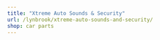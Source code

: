 ```yaml
---
title: "Xtreme Auto Sounds & Security"
url: /lynbrook/xtreme-auto-sounds-and-security/
shop: car parts
---
```

